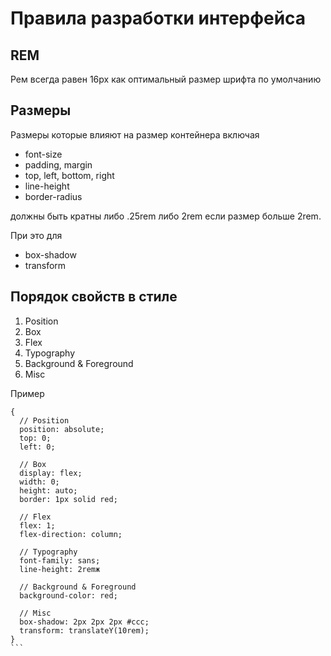 # Правила разработки интерфейса

## REM 
Рем всегда равен 16px как оптимальный размер шрифта по умолчанию

## Размеры 
Размеры которые влияют на размер контейнера включая 
- font-size
- padding, margin
- top, left, bottom, right
- line-height
- border-radius

должны быть кратны либо .25rem либо 2rem если размер больше 2rem.

При это для 
- box-shadow
- transform

## Порядок свойств в стиле 

1. Position
2. Box
3. Flex
4. Typography
5. Background & Foreground
6. Misc

Пример
````LESS
{
  // Position
  position: absolute;
  top: 0;
  left: 0;
  
  // Box
  display: flex;
  width: 0;
  height: auto;
  border: 1px solid red;
  
  // Flex
  flex: 1;
  flex-direction: column;
  
  // Typography
  font-family: sans;
  line-height: 2remж
  
  // Background & Foreground
  background-color: red;
  
  // Misc
  box-shadow: 2px 2px 2px #ccc;
  transform: translateY(10rem);
}
```


